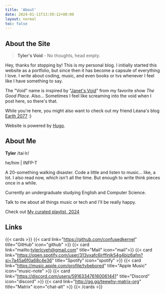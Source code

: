 ```yaml
---
title: 'About'
date: 2024-01-11T13:59:12+08:00
layout: normal
toc: false
---
```


## About the Site

> **Tyler's Void** - No thoughts, head empty.

Hey, thanks for stopping by! This is my personal blog. I initially started this website as a portfolio, but since then it has become a capsule of everything I love. I write about coding, music, and even books or tvs whenever I feel like I have something to say.

The "Void" name is inspired by "[Janet's Void](https://thegoodplace.fandom.com/wiki/The_Void)" from my favorite show *The Good Place*. Also... Sometimes I feel like screaming into the void when I post here, so there's that.

While you're here, you might also want to check out my friend Léana's blog [Earth 2077](https://earth2077.fr) :)

Website is powered by [Hugo](https://gohugo.io/).


## About Me

**Tyler** /tai·lr/

he/him | INFP-T

A 20-something walking disaster. Code a little and listen to music... like, a lot.
I also read now, which isn't all the time. But enough to write think pieces once in a while.

Currently an undergraduate studying English and Computer Science.

Talk to me about all things music or tech and I'll be really happy.

Check out [My curated playlist, 2024](https://bit.ly/3BlS71b)


## Links
{{< cards >}}
  {{< card link="https://github.com/confusedkernel" title="GitHub" icon="github" >}}
  {{< card link="mailto:tylerlcyeh@gmail.com" title="Mail" icon="mail">}}
  {{< card link="https://open.spotify.com/user/313yxafc6irfflnlk54g4biz6afm?si=7a45a6f0a68c4e36" title="Spotify" icon="spotify" >}}
  {{< card link="https://music.apple.com/profile/tybebored" title="Apple Music" icon="music-note" >}}
  {{< card link="https://discord.com/users/591633476160061441" title="Discord" icon="discord" >}}
  {{< card link="http://gg.gg/teewhy-matrix-org" title="Matrix" icon="chat-alt" >}}
{{< /cards >}}

